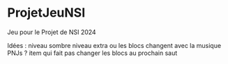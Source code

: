 # ProjetJeuNSI
Jeu pour le Projet de NSI 2024



Idées :
  niveau sombre
  niveau extra ou les blocs changent avec la musique
  PNJs ?
  item qui fait pas changer les blocs au prochain saut
